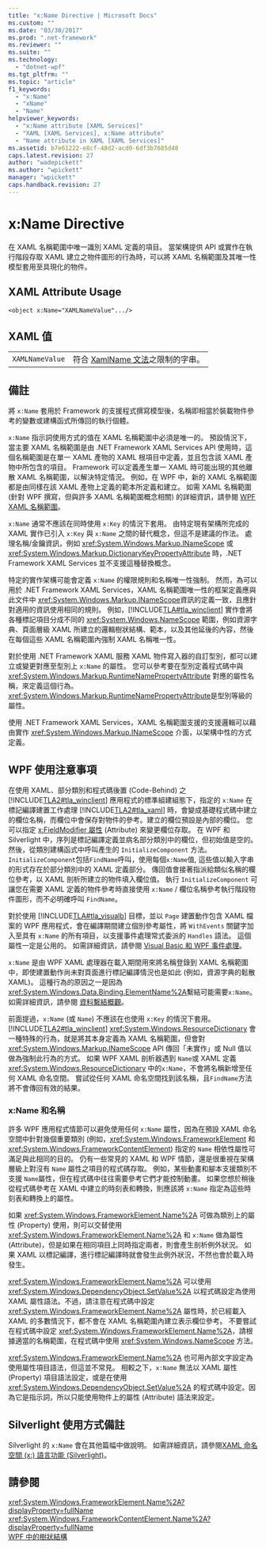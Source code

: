 ```yaml
---
title: "x:Name Directive | Microsoft Docs"
ms.custom: ""
ms.date: "03/30/2017"
ms.prod: ".net-framework"
ms.reviewer: ""
ms.suite: ""
ms.technology: 
  - "dotnet-wpf"
ms.tgt_pltfrm: ""
ms.topic: "article"
f1_keywords: 
  - "x:Name"
  - "xName"
  - "Name"
helpviewer_keywords: 
  - "x:Name attribute [XAML Services]"
  - "XAML [XAML Services], x:Name attribute"
  - "Name attribute in XAML [XAML Services]"
ms.assetid: b7e61222-e8cf-48d2-acd0-6df3b7685d48
caps.latest.revision: 27
author: "wadepickett"
ms.author: "wpickett"
manager: "wpickett"
caps.handback.revision: 27
---
```

# x:Name Directive
在 XAML 名稱範圍中唯一識別 XAML 定義的項目。  當架構提供 API 或實作在執行階段存取 XAML 建立之物件圖形的行為時，可以將 XAML 名稱範圍及其唯一性模型套用至具現化的物件。  
  
## XAML Attribute Usage  
  
```  
<object x:Name="XAMLNameValue".../>  
```  
  
## XAML 值  
  
|||  
|-|-|  
|`XAMLNameValue`|符合 [XamlName 文法](../../../docs/framework/xaml-services/xamlname-grammar.md)之限制的字串。|  
  
## 備註  
 將 `x:Name` 套用於 Framework 的支援程式撰寫模型後，名稱即相當於裝載物件參考的變數或建構函式所傳回的執行個體。  
  
 `x:Name` 指示詞使用方式的值在 XAML 名稱範圍中必須是唯一的。  預設情況下，當主要 XAML 名稱範圍是由 .NET Framework XAML Services API 使用時，這個名稱範圍是在單一 XAML 產物的 XAML 根項目中定義，並且包含該 XAML 產物中所包含的項目。  Framework 可以定義產生單一 XAML 時可能出現的其他離散 XAML 名稱範圍，以解決特定情況。  例如，在 WPF 中，新的 XAML 名稱範圍都是由同樣在該 XAML 產物上定義的範本所定義和建立。  如需 XAML 名稱範圍 \(針對 WPF 撰寫，但與許多 XAML 名稱範圍概念相關\) 的詳細資訊，請參閱 [WPF XAML 名稱範圍](../../../docs/framework/wpf/advanced/wpf-xaml-namescopes.md)。  
  
 `x:Name` 通常不應該在同時使用 `x:Key` 的情況下套用。  由特定現有架構所完成的 XAML 實作已引入 `x:Key` 與 `x:Name` 之間的替代概念，但這不是建議的作法。  處理名稱\/金鑰資訊，例如 <xref:System.Windows.Markup.INameScope> 或 <xref:System.Windows.Markup.DictionaryKeyPropertyAttribute> 時，.NET Framework XAML Services 並不支援這種替換概念。  
  
 特定的實作架構可能會定義 `x:Name` 的權限規則和名稱唯一性強制。  然而，為可以用於 .NET Framework XAML Services，XAML 名稱範圍唯一性的框架定義應與此文件中 <xref:System.Windows.Markup.INameScope>資訊的定義一致，且應針對適用的資訊使用相同的規則。  例如，[!INCLUDE[TLA#tla_winclient](../../../includes/tlasharptla-winclient-md.md)] 實作會將各種標記項目分成不同的 <xref:System.Windows.NameScope> 範圍，例如資源字典、頁面層級 XAML 所建立的邏輯樹狀結構、範本，以及其他延後的內容，然後在每個這些 XAML 名稱範圍內強制 XAML 名稱唯一性。  
  
 對於使用 .NET Framework XAML 服務 XAML 物件寫入器的自訂型別，都可以建立或變更對應至型別上 `x:Name` 的屬性。  您可以參考要在型別定義程式碼中與 <xref:System.Windows.Markup.RuntimeNamePropertyAttribute> 對應的屬性名稱，來定義這個行為。  <xref:System.Windows.Markup.RuntimeNamePropertyAttribute>是型別等級的屬性。  
  
 使用 .NET Framework XAML Services，XAML 名稱範圍支援的支援邏輯可以藉由實作 <xref:System.Windows.Markup.INameScope> 介面，以架構中性的方式定義。  
  
## WPF 使用注意事項  
 在使用 XAML、部分類別和程式碼後置 \(Code\-Behind\) 之 [!INCLUDE[TLA2#tla_winclient](../../../includes/tla2sharptla-winclient-md.md)] 應用程式的標準組建組態下，指定的 `x:Name` 在標記編譯建置工作處理 [!INCLUDE[TLA2#tla_xaml](../../../includes/tla2sharptla-xaml-md.md)] 時，會變成基礎程式碼中建立的欄位名稱，而欄位中會保存對物件的參考。建立的欄位預設是內部的欄位。  您可以指定 [x:FieldModifier 屬性](../../../docs/framework/xaml-services/x-fieldmodifier-directive.md) \(Attribute\) 來變更欄位存取。  在 WPF 和 Silverlight 中，序列是標記編譯定義並病名部分類別中的欄位，但初始值是空的。  然後，從類別建構函式中呼叫產生的 `InitializeComponent` 方法。  `InitializeComponent`包括`FindName`呼叫，使用每個`x:Name`值, 這些值以輸入字串的形式存在於部分類別中的 XAML 定義部分。  傳回值會接著指派給類似名稱的欄位參考，以 XAML 剖析所建立的物件填入欄位值。  執行 `InitializeComponent` 可讓您在需要 XAML 定義的物件參考時直接使用 `x:Name` \/ 欄位名稱參考執行階段物件圖形，而不必明確呼叫 `FindName`。  
  
 對於使用 [!INCLUDE[TLA#tla_visualb](../../../includes/tlasharptla-visualb-md.md)] 目標，並以 `Page` 建置動作包含 XAML 檔案的 WPF 應用程式，會在編譯期間建立個別參考屬性，將 `WithEvents` 關鍵字加入至具有 `x:Name` 的所有項目，以支援事件處理常式委派的 `Handles` 語法。  這個屬性一定是公用的。  如需詳細資訊，請參閱 [Visual Basic 和 WPF 事件處理](../../../docs/framework/wpf/advanced/visual-basic-and-wpf-event-handling.md)。  
  
 `x:Name` 是由 WPF XAML 處理器在載入期間用來將名稱登錄到 XAML 名稱範圍中，即使建置動作尚未對頁面進行標記編譯情況也是如此 \(例如，資源字典的鬆散 XAML\)。  這種行為的原因之一是因為<xref:System.Windows.Data.Binding.ElementName%2A>繫結可能需要`x:Name`。  如需詳細資訊，請參閱 [資料繫結概觀](../../../docs/framework/wpf/data/data-binding-overview.md)。  
  
 前面提過，`x:Name` \(或 `Name`\) 不應該在也使用 `x:Key` 的情況下套用。  [!INCLUDE[TLA2#tla_winclient](../../../includes/tla2sharptla-winclient-md.md)] <xref:System.Windows.ResourceDictionary> 會一種特殊的行為，就是將其本身定義為 XAML 名稱範圍，但會對 <xref:System.Windows.Markup.INameScope> API 傳回「未實作」或 Null 值以做為強制此行為的方式。  如果 WPF XAML 剖析器遇到 `Name`或 XAML 定義 <xref:System.Windows.ResourceDictionary> 中的`x:Name`，不會將名稱新增至任何 XAML 命名空間。  嘗試從任何 XAML 命名空間找到該名稱，且`FindName`方法將不會傳回有效的結果。  
  
### x:Name 和名稱  
 許多 WPF 應用程式情節可以避免使用任何 `x:Name` 屬性，因為在預設 XAML 命名空間中針對幾個重要類別 \(例如，<xref:System.Windows.FrameworkElement> 和 <xref:System.Windows.FrameworkContentElement>\) 指定的 `Name` 相依性屬性可滿足與此相同的目的。  仍有一些常見的 XAML 和 WPF 情節，還是很重視在架構層級上對沒有 `Name` 屬性之項目的程式碼存取。  例如，某些動畫和腳本支援類別不支援 `Name`屬性，但在程式碼中往往需要參考它們才能控制動畫。  如果您想於稍後從程式碼參考在 XAML 中建立的時刻表和轉換，則應該將 `x:Name` 指定為這些時刻表和轉換上的屬性。  
  
 如果 <xref:System.Windows.FrameworkElement.Name%2A> 可做為類別上的屬性 \(Property\) 使用，則可以交替使用 <xref:System.Windows.FrameworkElement.Name%2A> 和 `x:Name` 做為屬性 \(Attribute\)，但是如果在相同項目上同時指定兩者，則會產生剖析例外狀況。  如果 XAML 以標記編譯，進行標記編譯時就會發生此例外狀況，不然也會於載入時發生。  
  
 <xref:System.Windows.FrameworkElement.Name%2A> 可以使用 <xref:System.Windows.DependencyObject.SetValue%2A> 以程式碼設定為使用 XAML 屬性語法。不過，請注意在程式碼中設定 <xref:System.Windows.FrameworkElement.Name%2A> 屬性時，於已經載入 XAML 的多數情況下，都不會在 XAML 名稱範圍內建立表示欄位參考。  不要嘗試在程式碼中設定 <xref:System.Windows.FrameworkElement.Name%2A>，請根據適當的名稱範圍，在程式碼中使用 <xref:System.Windows.NameScope> 方法。  
  
 <xref:System.Windows.FrameworkElement.Name%2A> 也可用內部文字設定為使用屬性項目語法，但這並不常見。  相較之下，`x:Name` 無法以 XAML 屬性 \(Property\) 項目語法設定，或是在使用 <xref:System.Windows.DependencyObject.SetValue%2A> 的程式碼中設定。因為它是指示詞，所以只能使用物件上的屬性 \(Attribute\) 語法來設定。  
  
## Silverlight 使用方式備註  
 Silverlight 的 `x:Name` 會在其他篇幅中做說明。  如需詳細資訊，請參閱[XAML 命名空間 \(x:\) 語言功能 \(Silverlight\)](http://go.microsoft.com/fwlink/?LinkId=199081)。  
  
## 請參閱  
 <xref:System.Windows.FrameworkElement.Name%2A?displayProperty=fullName>   
 <xref:System.Windows.FrameworkContentElement.Name%2A?displayProperty=fullName>   
 [WPF 中的樹狀結構](../../../docs/framework/wpf/advanced/trees-in-wpf.md)